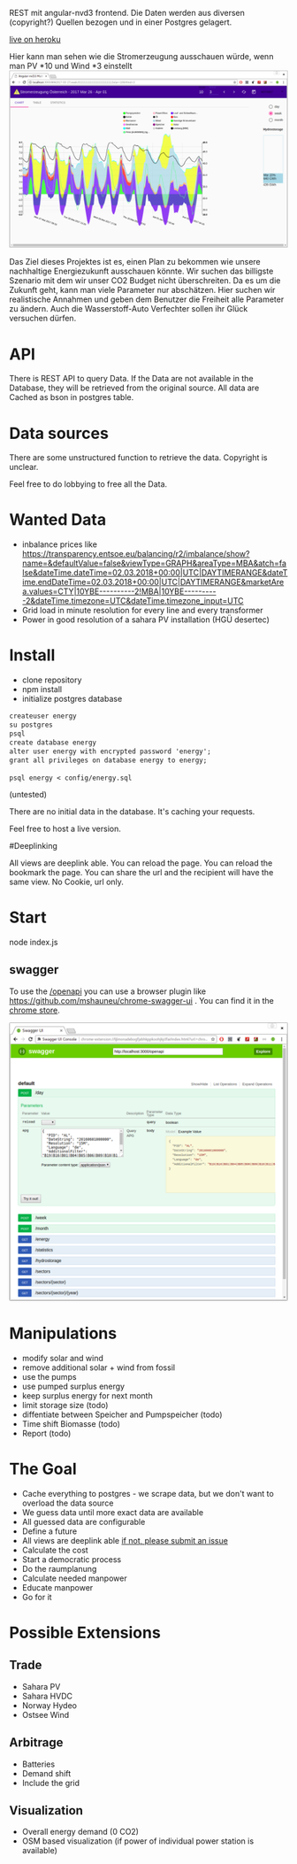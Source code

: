 REST mit angular-nvd3 frontend. 
Die Daten werden aus diversen (copyright?) Quellen bezogen und in einer Postgres gelagert. 

[live on heroku](https://pure-brook-68563.herokuapp.com/)

Hier kann man sehen wie die Stromerzeugung ausschauen würde, wenn man PV *10 und Wind *3 einstellt
![modified chart](https://raw.githubusercontent.com/robotnic/energieaustria/master/doc/screenshots/energyaustriaexmaplechart.png)

Das Ziel dieses Projektes ist es, einen Plan zu bekommen wie unsere nachhaltige Energiezukunft ausschauen könnte.
Wir suchen das billigste Szenario mit dem wir unser CO2 Budget nicht überschreiten.
Da es um die Zukunft geht, kann man viele Parameter nur abschätzen.
Hier suchen wir realistische Annahmen und geben dem Benutzer die Freiheit alle Parameter zu ändern.
Auch die Wasserstoff-Auto Verfechter sollen ihr Glück versuchen dürfen.

# API
There is REST API to query Data.
If the Data are not available in the Database, they will be retrieved from the original source.
All data are Cached as bson in postgres table.


# Data sources
There are some unstructured function to retrieve the data. Copyright is unclear.

Feel free to do lobbying to free all the Data.

# Wanted Data
* inbalance prices like https://transparency.entsoe.eu/balancing/r2/imbalance/show?name=&defaultValue=false&viewType=GRAPH&areaType=MBA&atch=false&dateTime.dateTime=02.03.2018+00:00|UTC|DAYTIMERANGE&dateTime.endDateTime=02.03.2018+00:00|UTC|DAYTIMERANGE&marketArea.values=CTY|10YBE----------2!MBA|10YBE----------2&dateTime.timezone=UTC&dateTime.timezone_input=UTC
* Grid load in minute resolution for every line and every transformer 
* Power in good resolution of a sahara PV installation (HGÜ desertec)

# Install
* clone repository
* npm install
* initialize postgres database

```
createuser energy
su postgres
psql
create database energy
alter user energy with encrypted password 'energy';
grant all privileges on database energy to energy;

psql energy < config/energy.sql
```
(untested)

There are no initial data in the database. It's caching your requests.

Feel free to host a live version.

#Deeplinking

All views are deeplink able.
You can reload the page.
You can reload the bookmark the page.
You can share the url and the recipient will have the same view.
No Cookie, url only.

# Start
node index.js

## swagger
To use the [/openapi](http://localhost:3000/openapi) you can use a browser plugin like
https://github.com/mshauneu/chrome-swagger-ui .
You can find it in the 
[chrome store](https://chrome.google.com/webstore/detail/swagger-ui-console/ljlmonadebogfjabhkppkoohjkjclfai?utm_source=chrome-app-launcher-info-dialog).

![swagger](https://raw.githubusercontent.com/robotnic/energieaustria/master/doc/screenshots/swagger.png)

# Manipulations

* modify solar and wind
* remove additional solar + wind from fossil
* use the pumps
* use pumped surplus energy
* keep surplus energy for next month
* limit storage size (todo)
* diffentiate between Speicher and Pumpspeicher (todo)
* Time shift Biomasse (todo)
* Report (todo)

# The Goal
* Cache everything to postgres - we scrape data, but we don't want to overload the data source
* We guess data until more exact data are available
* All guessed data are configurable
* Define a future
* All views are deeplink able [if not, please submit an issue](https://github.com/robotnic/energyaustria/issues)
* Calculate the cost
* Start a democratic process
* Do the raumplanung
* Calculate needed manpower
* Educate manpower
* Go for it

# Possible Extensions
## Trade
* Sahara PV
* Sahara HVDC
* Norway Hydeo
* Ostsee Wind
## Arbitrage
* Batteries
* Demand shift
* Include the grid
## Visualization
* Overall energy demand (0 CO2)
* OSM based visualization (if power of individual power station is available)
